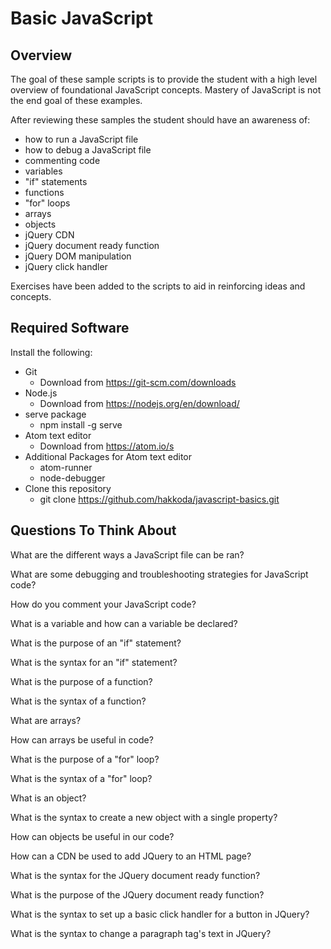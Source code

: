 # Basic JavaScript

## Overview

The goal of these sample scripts is to provide the student with a high level
overview of foundational JavaScript concepts.  Mastery of JavaScript is not the
end goal of these examples.  

After reviewing these samples the student should have an awareness of:

- how to run a JavaScript file
- how to debug a JavaScript file
- commenting code
- variables
- "if" statements
- functions
- "for" loops
- arrays
- objects
- jQuery CDN
- jQuery document ready function
- jQuery DOM manipulation
- jQuery click handler

Exercises have been added to the scripts to aid in reinforcing ideas and
concepts.

## Required Software

Install the following:

- Git
  - Download from https://git-scm.com/downloads
- Node.js
  - Download from https://nodejs.org/en/download/
- serve package
  - npm install -g serve
- Atom text editor
  - Download from https://atom.io/s
- Additional Packages for Atom text editor
  - atom-runner
  - node-debugger
- Clone this repository
  - git clone https://github.com/hakkoda/javascript-basics.git

## Questions To Think About

What are the different ways a JavaScript file can be ran?

What are some debugging and troubleshooting strategies for JavaScript code?

How do you comment your JavaScript code?

What is a variable and how can a variable be declared?

What is the purpose of an "if" statement?

What is the syntax for an "if" statement?

What is the purpose of a function?

What is the syntax of a function?

What are arrays?

How can arrays be useful in code?

What is the purpose of a "for" loop?

What is the syntax of a "for" loop?

What is an object?

What is the syntax to create a new object with a single property?

How can objects be useful in our code?

How can a CDN be used to add JQuery to an HTML page?

What is the syntax for the JQuery document ready function?

What is the purpose of the JQuery document ready function?

What is the syntax to set up a basic click handler for a button in JQuery?

What is the syntax to change a paragraph tag's text in JQuery?
